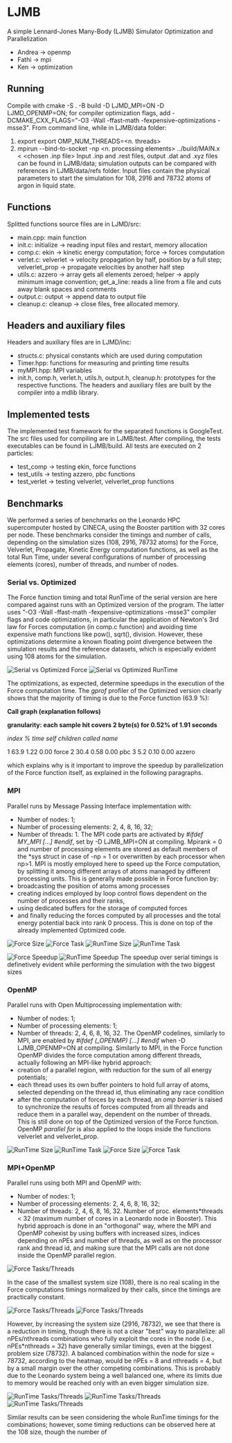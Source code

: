 # LJMB
A simple Lennard-Jones Many-Body (LJMB) Simulator Optimization and Parallelization

- Andrea -> openmp
- Fathi  -> mpi
- Ken    -> optimization

## Running
Compile with cmake -S . -B build -D LJMD_MPI=ON -D LJMD_OPENMP=ON; for compiler optimization flags, add -DCMAKE_CXX_FLAGS="-O3 -Wall -ffast-math -fexpensive-optimizations -msse3".
From command line, while in LJMB/data folder:
1) export export OMP_NUM_THREADS=<n. threads>
2) mpirun --bind-to-socket -np <n. processing elements> ../build/MAIN.x < <chosen .inp file> 
Input .inp and .rest files, output .dat and .xyz files can be found in LJMB/data; simulation outputs can be compared with references in LJMB/data/refs folder. Input files contain the physical parameters to start the simulation for 108, 2916 and 78732 atoms of argon in liquid state.  

## Functions
Splitted functions source files are in LJMD/src:
- main.cpp: main function
- init.c: initialize -> reading input files and restart, memory allocation
- comp.c: ekin -> kinetic energy computation; force -> forces computation
- verlet.c: velverlet -> velocity propagation by half, position by a full step; velverlet_prop -> propagate velocities by another half step 
- utils.c: azzero -> array gets all elements zeroed; helper -> apply minimum image convention; get_a_line: reads a line from a file and cuts away blank spaces and comments
- output.c: output -> append data to output file
- cleanup.c: cleanup -> close files, free allocated memory.

## Headers and auxiliary files
Headers and auxiliary files are in LJMD/inc:
- structs.c: physical constants which are used during computation
- Timer.hpp: functions for measuring and printing time results
- myMPI.hpp: MPI variables
- init.h, comp.h, verlet.h, utils.h, output.h, cleanup.h: prototypes for the respective functions.
The headers and auxiliary files are built by the compiler into a mdlib library.

## Implemented tests
The implemented test framework for the separated functions is GoogleTest. The src files used for compiling are in LJMB/test. After compiling, the tests executables can be found in LJMB/build. All tests are executed on 2 particles:
- test_comp -> testing ekin, force functions
- test_utils -> testing azzero, pbc functions 
- test_verlet -> testing velverlet, velverlet_prop functions

## Benchmarks
We performed a series of benchmarks on the Leonardo HPC supercomputer hosted by CINECA, using the Booster partition with 32 cores per node. 
These benchmarks consider the timings and number of calls, depending on the simulation sizes (108, 2916, 78732 atoms) for the Force, Velverlet, Propagate, Kinetic Energy computation functions, as well as the total Run Time, under several configurations of number of processing elements (cores), number of threads, and number of nodes. 

### Serial vs. Optimized
The Force function timing and total RunTime of the serial version are here compared against runs with an Optimized version of the program. The latter uses "-O3 -Wall -ffast-math -fexpensive-optimizations -msse3" compiler flags and code optimizations, in particular the application of Newton's 3rd law for Forces computation (in comp.c function) and avoiding time expensive math functions like pow(), sqrt(), division. 
However, these optimizations determine a known floating point divergence between the simulation results and the reference datasets, which is especially evident using 108 atoms for the simulation.  

![Serial vs Optimized Force](img/SerialComp_Force_sz.png)
![Serial vs Optimized RunTime](img/SerialComp_RunTime_sz.png)

The optimizations, as expected, determine speedups in the execution of the Force computation time.
The *gprof* profiler of the Optimized version clearly shows that the majority of timing is due to the Force function (63.9 %):

 **Call graph (explanation follows)**


**granularity: each sample hit covers 2 byte(s) for 0.52% of 1.91 seconds**

*index  % time    self    children    called     name*

1         63.9    1.22        0.00              force 
2         30.4    0.58        0.00                pbc 
3          5.2    0.10        0.00             azzero 

which explains why is it important to improve the speedup by parallelization of the Force function itself, as explained in the following paragraphs.

### MPI
Parallel runs by Message Passing Interface implementation with:
- Number of nodes: 1;
- Number of processing elements: 2, 4, 8, 16, 32;
- Number of threads: 1.
The MPI code parts are activated by *#ifdef MY_MPI [...] #endif*, set by -D LJMB_MPI=ON at compiling. Mpirank = 0 and number of processing elements are stored as default members of the *sys struct in case of -np = 1 or overwritten by each processor when np>1. MPI is mostly employed here to speed up the Force computation, by splitting it among different arrays of atoms managed by different processing units. This is generally made possible in Force function by: 
- broadcasting the position of atoms among processes
- creating indices employed by loop control flows dependent on the number of processes and their ranks,
- using dedicated buffers for the storage of computed forces 
- and finally reducing the forces computed by all processes and the total energy potential back into rank 0 process. This is done on top of the already implemented Optimized code.

![Force Size](img/MPI_Force_sz.png)
![Force Task](img/MPI_Force_tk.png)
![RunTime Size](img/MPI_RunTime_sz.png)
![RunTime Task](img/MPI_RunTime_tk.png)

![Force Speedup](img/MPI_Force_sp.png)
![RunTime Speedup](img/MPI_RunTime_sp.png)
The speedup over serial timings is definetively evident while performing the simulation with the two biggest sizes 

### OpenMP
Parallel runs with Open Multiprocessing implementation with:
- Number of nodes: 1;
- Number of processing elements: 1;
- Number of threads: 2, 4, 6, 8, 16, 32.
The OpenMP codelines, similarly to MPI, are enabled by *#ifdef (_OPENMP) [...] #endif* when -D LJMB_OPENMP=ON at compiling. Similarly to MPI, in the Force function OpenMP divides the force computation among different threads, actually following an MPI-like hybrid approach:
- creation of a parallel region, with reduction for the sum of all energy potentials;  
- each thread uses its own buffer pointers to hold full array of atoms, selected depending on the thread id, thus eliminating any race condition 
- after the computation of forces by each thread, an *omp barrier* is raised to synchronize the results of forces computed from all threads and reduce them in a parallel way, dependent on the number of threads. This is still done on top of the Optimized version of the Force function.
OpenMP *parallel for* is also applied to the loops inside the functions velverlet and velverlet_prop.  

![RunTime Size](img/OpenMP_RunTime_sz.png)
![RunTime Task](img/OpenMP_RunTime_tk.png)
![Force Size](img/OpenMP_Force_sz.png)
![Force Task](img/OpenMP_Force_tk.png)

### MPI+OpenMP
Parallel runs using both MPI and OpenMP with: 
- Number of nodes: 1;
- Number of processing elements: 2, 4, 6, 8, 16, 32;
- Number of threads: 2, 4, 6, 8, 16, 32.
Number of proc. elements*threads < 32 (maximum number of cores in a Leonardo node in Booster).
This hybrid approach is done in an "orthogonal" way, where the MPI and OpenMP cohexist by using buffers with increased sizes, indices depending on nPEs and number of threads, as well as on the processor rank and thread id, and making sure that the MPI calls are not done inside the OpenMP parallel region.  

![Force Tasks/Threads](img/MPI_OpenMPForce__108.png)

In the case of the smallest system size (108), there is no real scaling in the Force computations timings normalized by their calls, since the timings are practically constant.

![Force Tasks/Threads](img/MPI_OpenMPForce__2916.png)
![Force Tasks/Threads](img/MPI_OpenMPForce__78732.png)

However, by increasing the system size (2916, 78732), we see that there is a reduction in timing, though there is not a clear "best" way to parallelize: all nPEs/nthreads combinations who fully exploit the cores in the node (i.e., nPEs*nthreads = 32) have generally similar timings, even at the biggest problem size (78732). A balanced combination within the node for size = 78732, according to the heatmap, would be nPEs = 8 and nthreads = 4, but by a small margin over the other competing combinations. This is probably due to the Leonardo system being a well balanced one, where its limits due to memory would be reached only with an even bigger simulation size.    

![RunTime Tasks/Threads](img/MPI_OpenMPRunTime__108.png)
![RunTime Tasks/Threads](img/MPI_OpenMPRunTime__2916.png)
![RunTime Tasks/Threads](img/MPI_OpenMPRunTime__78732.png)

Similar results can be seen considering the whole RunTime timings for the combinations; however, some timing reductions can be observed here at the 108 size, though the number of  